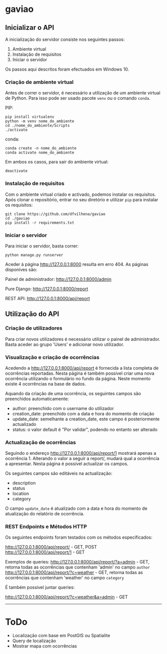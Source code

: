 # gaviao
 
## Inicializar o API

A inicialização do servidor consiste nos seguintes passos:

1. Ambiente virtual
2. Instalação de requisitos
3. Iniciar o servidor

Os passos aqui descritos foram efectuados em Windows 10.

### Criação de ambiente virtual

Antes de correr o servidor, é necessário a utilização de um ambiente virtual de Python. Para isso pode ser usado pacote `venv` ou o comando `conda`.

PIP:
```
pip install virtualenv
python -m venv nome_do_ambiente
cd ./nome_do_ambiente/Scripts
./activate
```

conda:
```
conda create -n nome_do_ambiente
conda activate nome_do_ambiente
```

Em ambos os casos, para sair do ambiente virtual:

```
deactivate
```

### Instalação de requisitos

Com o ambiente virtual criado e activado, podemos instalar os requisitos. Após clonar o repositório, entrar no seu diretório e utilizar `pip` para instalar os requisitos:

```
git clone https://github.com/dfvilhena/gaviao
cd ./gaviao
pip install -r requirements.txt
```

### Iniciar o servidor

Para iniciar o servidor, basta correr:

```
python manage.py runserver
```

Aceder à página <http://127.0.0.1:8000> resulta em erro 404. As páginas disponíves são:

Painel de administrador:
<http://127.0.0.1:8000/admin>

Pure Django:
<http://127.0.0.1:8000/report>

REST API:
<http://127.0.0.1:8000/api/report>

## Utilização do API

### Criação de utilizadores

Para criar novos utilizadores é necessário utilizar o painel de administrador. Basta aceder ao grupo 'Users' e adicionar novo utilizador.

### Visualização e criação de ocorrências

Acedendo a <http://127.0.0.1:8000/api/report> é fornecida a lista completa de ocorrências reportadas. Nesta página é também possível criar uma nova ocorrência utilizando o formulário no fundo da página. Neste momento existe 4 ocorrências na base de dados.

Aquando da criação de uma ocorrência, os seguintes campos são preenchidos automaticamente:
- author: preenchido com o username do utilizador
- creation_date: preenchido com a data e hora do momento de criação
- update_date: semelhante a creation_date, este campo é posteriormente actualizado
- status: o valor default é "Por validar", podendo no entanto ser alterado

### Actualização de ocorrências

Seguindo o endereço <http://127.0.0.1:8000/api/report/1> mostrará apenas a ocorrência 1. Alterando o valor a seguir a report/, mudará qual a ocorrência a apresentar. Nesta página é possível actualizar os campos.

Os seguintes campos são editáveis na actualização:
- description
- status
- location
- category

O campo `update_date` é atualizado com a data e hora do momento de atualização do relatório de ocorrência.

### REST Endpoints e Métodos HTTP

Os seguintes endpoints foram testados com os métodos especificados:

<http://127.0.0.1:8000/api/report/> - GET, POST
<http://127.0.0.1:8000/api/report/1> - GET

Exemplos de queries:
<http://127.0.0.1:8000/api/report/?a=admin> - GET, retorna todas as ocorrências que contenham 'admin' no campo `author`
<http://127.0.0.1:8000/api/report/?c=weather> - GET, retorna todas as ocorrências que contenham 'weather' no campo `category`

É também possível juntar queries:

<http://127.0.0.1:8000/api/report/?c=weather&a=admin> - GET


---


# ToDo

- Localização com base em PostGIS ou Spatialite
- Query de localização
- Mostrar mapa com ocorrências